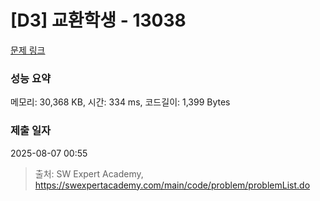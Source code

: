 # [D3] 교환학생 - 13038 

[문제 링크](https://swexpertacademy.com/main/code/problem/problemDetail.do?contestProbId=AXxNn6GaPW4DFASZ) 

### 성능 요약

메모리: 30,368 KB, 시간: 334 ms, 코드길이: 1,399 Bytes

### 제출 일자

2025-08-07 00:55



> 출처: SW Expert Academy, https://swexpertacademy.com/main/code/problem/problemList.do